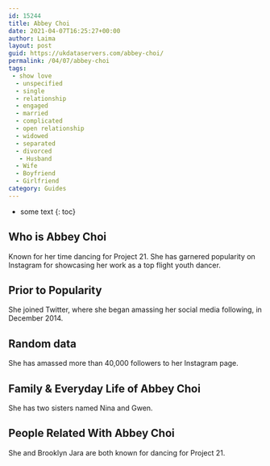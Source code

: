 ```yaml
---
id: 15244
title: Abbey Choi
date: 2021-04-07T16:25:27+00:00
author: Laima
layout: post
guid: https://ukdataservers.com/abbey-choi/
permalink: /04/07/abbey-choi
tags:
 - show love
  - unspecified
  - single
  - relationship
  - engaged
  - married
  - complicated
  - open relationship
  - widowed
  - separated
  - divorced
   - Husband
  - Wife
  - Boyfriend
  - Girlfriend
category: Guides
---
```


* some text
{: toc}


## Who is Abbey Choi
                  
                  
                  
Known for her time dancing for Project 21. She has garnered popularity on Instagram for showcasing her work as a top flight youth dancer. 
                  
              
            
              
            
                
                
                
## Prior to Popularity
                  
                  
                  
She joined Twitter, where she began amassing her social media following, in December 2014. 
                  
              
            
              
            
                
                
                
## Random data
                  
                  
                  
She has amassed more than 40,000 followers to her Instagram page. 
                  
              
            
              
            
                
                
                
## Family & Everyday Life of Abbey Choi
                  
                  
                  
She has two sisters named Nina and Gwen. 
                  
              
            
              
            
                
                
                
## People Related With Abbey Choi
                  
                  
                  
She and Brooklyn Jara are both known for dancing for Project 21. 
                  
              
            
              
            
                
              
            
              
              
            
            
              
            
          
          
          
